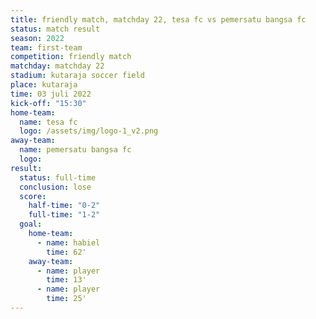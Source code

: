 ```yaml
---
title: friendly match, matchday 22, tesa fc vs pemersatu bangsa fc
status: match result
season: 2022
team: first-team
competition: friendly match
matchday: matchday 22
stadium: kutaraja soccer field
place: kutaraja
time: 03 juli 2022
kick-off: "15:30"
home-team:
  name: tesa fc
  logo: /assets/img/logo-1_v2.png
away-team:
  name: pemersatu bangsa fc
  logo: 
result:
  status: full-time
  conclusion: lose
  score:
    half-time: "0-2"
    full-time: "1-2"
  goal:
    home-team:
      - name: habiel
        time: 62'
    away-team:
      - name: player
        time: 13'
      - name: player
        time: 25'
---
```

